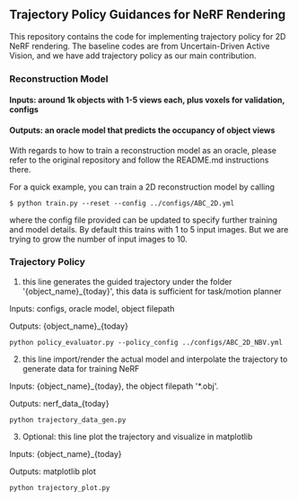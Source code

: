 ## Trajectory Policy Guidances for NeRF Rendering

This repository contains the code for implementing trajectory policy for 2D NeRF rendering. The baseline codes are from Uncertain-Driven Active Vision, and we have add trajectory policy as our main contribution. 

### Reconstruction Model

#### Inputs: around 1k objects with 1-5 views each, plus voxels for validation, configs

#### Outputs: an oracle model that predicts the occupancy of object views

With regards to how to train a reconstruction model as an oracle, please refer to the original repository and follow the README.md instructions there. 

For a quick example, you can train a 2D reconstruction model by calling 
```
$ python train.py --reset --config ../configs/ABC_2D.yml
```
where the config file provided can be updated to specify further training and model details. By default this trains with 1 to 5 input images. But we are trying to grow the number of input images to 10.

### Trajectory Policy

1. this line generates the guided trajectory under the folder '{object_name}_{today}', this data is sufficient for task/motion planner

Inputs: configs, oracle model, object filepath

Outputs: {object_name}_{today}

```
python policy_evaluator.py --policy_config ../configs/ABC_2D_NBV.yml
```


2. this line import/render the actual model and interpolate the trajectory to generate data for training NeRF

Inputs: {object_name}_{today}, the object filepath '*.obj'. 

Outputs: nerf_data_{today}

```
python trajectory_data_gen.py
```

3. Optional: this line plot the trajectory and visualize in matplotlib

Inputs: {object_name}_{today}

Outputs: matplotlib plot

```
python trajectory_plot.py
```